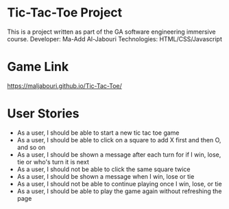 # Tic-Tac-Toe Project

This is a project written as part of the GA software engineering immersive course. 
Developer: Ma-Add Al-Jabouri
Technologies: HTML/CSS/Javascript

# Game Link 

https://maljabouri.github.io/Tic-Tac-Toe/

# User Stories

- As a user, I should be able to start a new tic tac toe game
- As a user, I should be able to click on a square to add X first and then O, and so on
- As a user, I should be shown a message after each turn for if I win, lose, tie or who's turn it is next
- As a user, I should not be able to click the same square twice
- As a user, I should be shown a message when I win, lose or tie
- As a user, I should not be able to continue playing once I win, lose, or tie
- As a user, I should be able to play the game again without refreshing the page

# 
